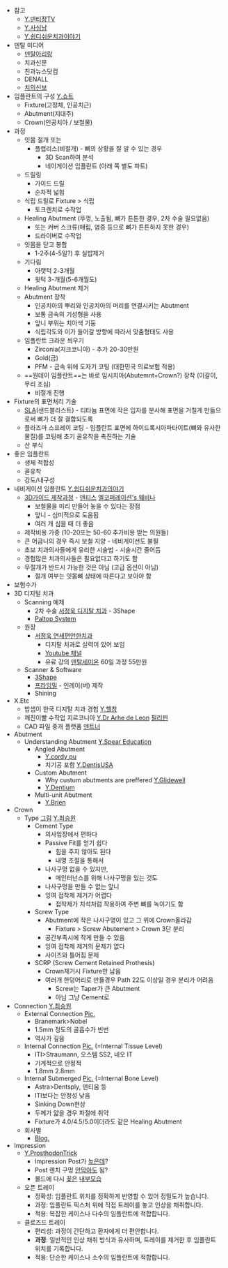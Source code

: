 - 참고
	- [Y.덴티장TV](https://youtu.be/caUomV7By3U)
	- [Y.사심남](https://www.youtube.com/watch?v=bBel9xOWG88)
	- [Y.쉽디쉬운치과이야기](https://youtu.be/-K7_TVp1Cj4)
- 덴탈 미디어
	- [덴탈아리랑](https://www.dentalarirang.com/)
	- 치과신문
	- 친과뉴스닷컴
	- DENALL
	- [치의신보](https://dailydental.co.kr/mobile/)
- 임플란트의 구성 [Y.쇼트](https://youtube.com/shorts/0jR5TE_QpmM)
	- Fixture(고정체, 인공치근)
	- Abutment(지대주)
	- Crown(인공치아 / 보철물)
- 과정
	- 잇몸 절개 또는
		- 플랩리스(비절개) - 뼈의 상황을 잘 알 수 있는 경우
			- 3D Scan하여 분석
			- 네이게이션 임플란트 (아래 쪽 별도 파트)
	- 드릴링
		- 가이드 드릴
		- 순차적 넓힘
	- 식립 드릴로 Fixture > 식립
		- 토크렌치로 수작업
	- Healing Abutment (뚜껑, 노출됨, 뼈가 튼튼한 경우, 2차 수술 필요없음)
		- 또는 커버 스크류(매립, 염증 등으로 뼈가 튼튼하지 못한 경우)
		- 드라이버로 수작업
	- 잇몸을 닫고 봉합
		- 1-2주(4-5일?) 후 실밥제거
	- 기다림
		- 아랫턱 2-3개월
		- 윗턱 3-개월(5-6개월도)
	- Healing Abutment 제거
	- Abutment 장착
		- 인공치아의 뿌리와 인공치아의 머리를 연결시키는 Abutment
		- 보통 금속의 기성형을 사용
		- 앞니 부위는 치아색 기둥
		- 식립각도와 이가 들어갈 방향에 따라서 맞춤형태도 사용
	- 임플란트 크라운 씌우기
		- Zirconia(지크코니아) - 추가 20-30만원
		- Gold(금)
		- PFM - 금속 위에 도자기 코팅 (대한민국 의료보험 적용)
	- ==원데이 임플란트==는 바로 임시치아(Abutemnt+Crown?) 장착 (이갈이, 무리 조심)
		- 비절개 진행
- Fixture의 표면처리 기술
	- [SLA](https://i.imgur.com/pXTR6ul.png)(샌드블라스트) - 티타늄 표면에 작은 입자를 분사해 표면을 거칠게 만듦으로써 뼈가 더 잘 결합되도록
	- 플라즈마 스프레이 코팅 - 임플란트 표면에 하이드록시아파타이트(뼈와 유사한 물질)를 코팅해 초기 골유착을 촉진하는 기술
	- 산 부식
- 좋은 임플란트
	- 생체 적합성
	- 골유착
	- 강도/내구성
- 네비게이션 임플란트 [Y.쉽디쉬운치과의야기](https://www.youtube.com/watch?v=pZe2Lg9Zf_A)
	- [3D가이드 제작과정](https://www.youtube.com/watch?v=L_qhelj2mG4) - [덴티스](https://www.youtube.com/watch?v=vfDSk6dTjb0) [엘코퍼레이션's 웨비나](https://www.youtube.com/watch?v=Ie9OeQYI4qg)
		- 보철물을 미리 만들어 놓을 수 있다는 장점
		- 앞니 - 심미적으로 도움됨
		- 여러 개 심을 때 더 좋음
	- 제작비용 가중 (10-20또는 50-60 추가비용 받는 의원들)
	- 큰 어금니의 경우 즉시 보철 지양 - 네비게이션도 불필
	- 초보 치과의사들에게 유리한 시술법 - 시술시간 줄어듬
	- 경험많은 치과의사들은 필요없다고 하기도 함
	- 무절개가 반드시 가능한 것은 아님 (고급 옵션이 아님)
		- 절개 여부는 잇몸뼈 상태에 따른다고 보아야 함
- 보험수가
- 3D 디지털 치과
	- Scanning 예제
		- 2차 수술 [서정욱 디지탈 치과](https://youtu.be/yi2a4sgU-QE) - 3Shape
		- [Paltop System](https://youtu.be/pt6YdfLPdWY)
	- 원장
		- [서정욱 연세편안한치과](https://yseasedent.com/)
			- 디지탈 치과로 실력이 있어 보임
			- [Youtube 채널](https://youtube.com/@easedent)
			- 유료 강의 [덴탈세미온](https://www.dentalsemion.com/main/ps_license/) 60일 과정 55만원 
	- Scanner & Software
		- [3Shape](https://www.3shape.com/ko/software)
		- [프라임밀](https://i.imgur.com/RMOA9Ui.png) - 인레이(버) 제작
		- Shining
- X.Etc
	- 밥샙이 한국 디지탈 치과 경험 [Y.헬창](https://youtu.be/HsqmFnpVUMg)
	- 깨진이빨 수작업 지르코니아 [Y.Dr Arhe de Leon](https://youtu.be/AB_u91sR63k) [필리핀](https://g.co/kgs/Jb6CVJd)
	- CAD 파일 중개 플랫폼 [덴트너](https://dentner.com/)
- Abutment
	- Understanding Abutment  [Y.Spear Education](https://youtu.be/kZwGHTQy2Ec)
		- Angled Abutment 
			- [Y.cordy pu](https://youtu.be/VMWwnwFgNlE)
			- 치기공 포함 [Y.DentisUSA](https://youtu.be/GAsHZ71AIsU)
		- Custom Abutment 
			- Why custum abutments are preffered [Y.Glidewell](https://youtu.be/eRkwZdL6bN0)
			- [Y.Dentium](https://youtu.be/kZwGHTQy2Ec)
		- Multi-unit Abutment 
			- [Y.Brien](https://youtu.be/rJRxl504vgU)
- Crown
	- Type [그림](https://i.imgur.com/NdReYGB.png) [Y.최승원](https://youtu.be/1Xvq2_BkLfs)
		- Cement Type
			- 의사입장에서 편하다
			- Passive Fit를 얻기 쉽다
				- 힘을 주지 않아도 된다
				- 내명 조절을 통해서
			- 나사구멍 없을 수 있지만,
				- 메인터넌스를 위해 나사구멍을 있는 것도
			- 나사구멍을 만들 수 없는 앞니
			- 잉여 접착제 제거가 어렵다
				- 접착제가 치석처럼 작용하여 주변 뼈를 녹이기도 함
		- Screw Type
			- Abutment에 작은 나사구명이 있고 그 위에 Crown올라감
				- Fixture > Screw Abutement > Crown 3단 분리
			- 공간부족시에 작게 만들 수 있음
			- 잉여 접착제 제거의 문제가 없다
			- 사이즈와 틀어짐 문제
		- SCRP (Screw Cement Retained Prothesis)
			- Crown제거시 Fixture만 남음
			- 여러개 한덩어리로 만들경우 Path 22도 이상일 경우 분리가 어려움
				- Screw는 Taper가 큰 Abutment
				- 아님 그냥 Cement로
- Connection [Y.최승원](https://youtu.be/sqkahhhdHLE)
	- External Connection [Pic.](https://i.imgur.com/Y98Rcni.png)
		- Branemark>Nobel
		- 1.5mm 정도의 골흡수가 빈번
		- 역사가 깊음
	- Internal Connection [Pic.](https://i.imgur.com/KJq0lmz.png) (=Internal Tissue Level)
		- ITI>Straumann, 오스템 SS2, 네오 IT
		- 기계적으로 안정적
		- 1.8mm 2.8mm
	- Internal Submerged [Pic.](https://i.imgur.com/WKHj314.png) (=Internal Bone Level)
		- Astra>Dentsply, 덴티움 등
		- ITI보다는 안정성 낮음
		- Sinking Down현상
		- 두께가 얇을 경우 파절에 취약
		- Fixture가 4.0/4.5/5.0이더라도 같은 Healing Abutment
	- 회사별
		- [Blog.](https://m.blog.naver.com/hkb613/222686439942)
- Impression
	- [Y.ProsthodonTrick](https://youtu.be/DkseuNe2eg4?t=1m14s)
		- Impression Post가 [높은데](https://i.imgur.com/ewY2ff4.png)?
		- Post 렌치 구멍 [안막아도](https://i.imgur.com/BOxRWbl.png) 됨?
		- 몰드에 다시 [꽂은](https://i.imgur.com/Y9lApIJ.png)  [내부모습](https://i.imgur.com/H2GkHKV.png)
	- 오픈 트레이
	    - 정확성: 임플란트 위치를 정확하게 반영할 수 있어 정밀도가 높습니다.
	    - 과정: 임플란트 픽스처 위에 직접 트레이를 놓고 인상을 채취합니다.
	    - 적용: 복잡한 케이스나 다수의 임플란트에 적합합니다.
	- 클로즈드 트레이
		- 편리성: 과정이 간단하고 환자에게 더 편안합니다.
		- **과정**: 일반적인 인상 채취 방식과 유사하며, 트레이를 제거한 후 임플란트 위치를 기록합니다.
		- 적용: 단순한 케이스나 소수의 임플란트에 적합합니다.

 

